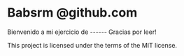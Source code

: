 # Babsrm @github.com
Bienvenido a mi ejercicio de ------
Gracias por leer!

This project is licensed under the terms of the MIT license.